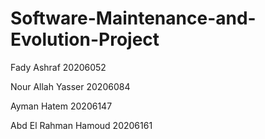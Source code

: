 # Software-Maintenance-and-Evolution-Project
Fady Ashraf 20206052

Nour Allah Yasser 20206084

Ayman Hatem 20206147

Abd El Rahman Hamoud 20206161
